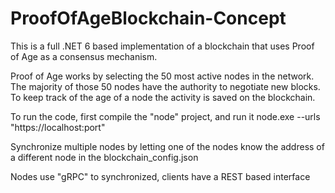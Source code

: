 # ProofOfAgeBlockchain-Concept

This is a full .NET 6 based implementation of a blockchain that uses Proof of Age as a consensus mechanism.

Proof of Age works by selecting the 50 most active nodes in the network. The majority of those 50 nodes have the authority to negotiate new blocks.
To keep track of the age of a node the activity is saved on the blockchain.

To run the code, first compile the "node" project, and run it node.exe --urls "https://localhost:port"

Synchronize multiple nodes by letting one of the nodes know the address of a different node in the blockchain_config.json

Nodes use "gRPC" to synchronized, clients have a REST based interface
